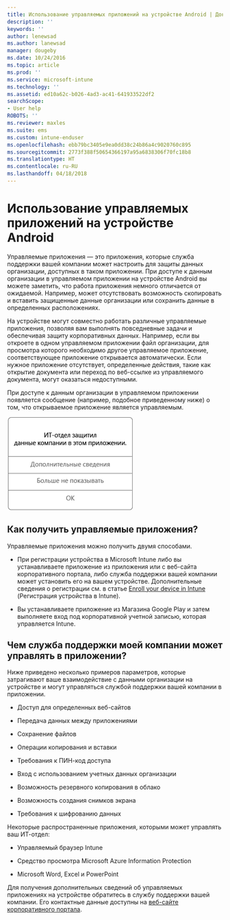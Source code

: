 ```yaml
---
title: Использование управляемых приложений на устройстве Android | Документы Майкрософт
description: ''
keywords: ''
author: lenewsad
ms.author: lanewsad
manager: dougeby
ms.date: 10/24/2016
ms.topic: article
ms.prod: ''
ms.service: microsoft-intune
ms.technology: ''
ms.assetid: ed10a62c-b026-4ad3-ac41-641933522df2
searchScope:
- User help
ROBOTS: ''
ms.reviewer: maxles
ms.suite: ems
ms.custom: intune-enduser
ms.openlocfilehash: ebb79bc3405e9ea0dd38c24b86a4c9020760c895
ms.sourcegitcommit: 2773f388f50654366197a95a6838306f70fc18b8
ms.translationtype: HT
ms.contentlocale: ru-RU
ms.lasthandoff: 04/18/2018
---
```

# <a name="use-managed-apps-on-your-android-device"></a>Использование управляемых приложений на устройстве Android

Управляемые приложения — это приложения, которые служба поддержки вашей компании может настроить для защиты данных организации, доступных в таком приложении. При доступе к данным организации в управляемом приложении на устройстве Android вы можете заметить, что работа приложения немного отличается от ожидаемой. Например, может отсутствовать возможность скопировать и вставить защищенные данные организации или сохранить данные в определенных расположениях.

На устройстве могут совместно работать различные управляемые приложения, позволяя вам выполнять повседневные задачи и обеспечивая защиту корпоративных данных. Например, если вы откроете в одном управляемом приложении файл организации, для просмотра которого необходимо другое управляемое приложение, соответствующее приложение открывается автоматически. Если нужное приложение отсутствует, определенные действия, такие как открытие документа или переход по веб-ссылке из управляемого документа, могут оказаться недоступными.

При доступе к данным организации в управляемом приложении появляется сообщение (например, подобное приведенному ниже) о том, что открываемое приложение является управляемым.

![open-managed-apps-message](./media/managed-apps-message.png)

## <a name="how-do-i-get-managed-apps"></a>Как получить управляемые приложения?
Управляемые приложения можно получить двумя способами.

-   При регистрации устройства в Microsoft Intune либо вы устанавливаете приложение из приложения или с веб-сайта корпоративного портала, либо служба поддержки вашей компании может установить его на вашем устройстве. Дополнительные сведения о регистрации см. в статье [Enroll your device in Intune](enroll-your-device-in-Intune-android.md) (Регистрация устройства в Intune).

-   Вы устанавливаете приложение из Магазина Google Play и затем выполняете вход под корпоративной учетной записью, которая управляется Intune.

## <a name="what-can-my-company-support-manage-in-an-app"></a>Чем служба поддержки моей компании может управлять в приложении?
Ниже приведено несколько примеров параметров, которые затрагивают ваше взаимодействие с данными организации на устройстве и могут управляться службой поддержки вашей компании в приложении.

-   Доступ для определенных веб-сайтов

-   Передача данных между приложениями

-   Сохранение файлов

-   Операции копирования и вставки

-   Требования к ПИН-код доступа

-   Вход с использованием учетных данных организации

-   Возможность резервного копирования в облако

-   Возможность создания снимков экрана

-   Требования к шифрованию данных

Некоторые распространенные приложения, которыми может управлять ваш ИТ-отдел:

-   Управляемый браузер Intune

-   Средство просмотра Microsoft Azure Information Protection

-   Microsoft Word, Excel и PowerPoint

Для получения дополнительных сведений об управляемых приложениях на устройстве обратитесь в службу поддержки вашей компании. Его контактные данные доступны на [веб-сайте корпоративного портала](https://portal.manage.microsoft.com#HelpDeskDialog).
